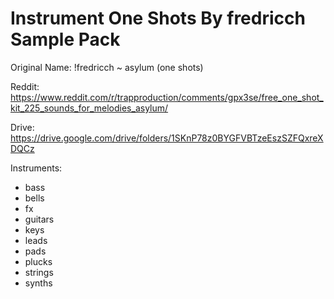 # Instrument One Shots By fredricch Sample Pack

Original Name: !fredricch ~ asylum (one shots)

Reddit: https://www.reddit.com/r/trapproduction/comments/gpx3se/free_one_shot_kit_225_sounds_for_melodies_asylum/

Drive: https://drive.google.com/drive/folders/1SKnP78z0BYGFVBTzeEszSZFQxreXDQCz

Instruments:
- bass
- bells
- fx
- guitars
- keys
- leads
- pads
- plucks
- strings
- synths

